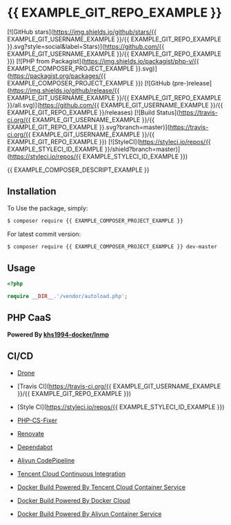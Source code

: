 # {{ EXAMPLE_GIT_REPO_EXAMPLE }}

[![GitHub stars](https://img.shields.io/github/stars/{{ EXAMPLE_GIT_USERNAME_EXAMPLE }}/{{ EXAMPLE_GIT_REPO_EXAMPLE }}.svg?style=social&label=Stars)](https://github.com/{{ EXAMPLE_GIT_USERNAME_EXAMPLE }}/{{ EXAMPLE_GIT_REPO_EXAMPLE }}) [![PHP from Packagist](https://img.shields.io/packagist/php-v/{{ EXAMPLE_COMPOSER_PROJECT_EXAMPLE }}.svg)](https://packagist.org/packages/{{ EXAMPLE_COMPOSER_PROJECT_EXAMPLE }}) [![GitHub (pre-)release](https://img.shields.io/github/release/{{ EXAMPLE_GIT_USERNAME_EXAMPLE }}/{{ EXAMPLE_GIT_REPO_EXAMPLE }}/all.svg)](https://github.com/{{ EXAMPLE_GIT_USERNAME_EXAMPLE }}/{{ EXAMPLE_GIT_REPO_EXAMPLE }}/releases) [![Build Status](https://travis-ci.org/{{ EXAMPLE_GIT_USERNAME_EXAMPLE }}/{{ EXAMPLE_GIT_REPO_EXAMPLE }}.svg?branch=master)](https://travis-ci.org/{{ EXAMPLE_GIT_USERNAME_EXAMPLE }}/{{ EXAMPLE_GIT_REPO_EXAMPLE }}) [![StyleCI](https://styleci.io/repos/{{ EXAMPLE_STYLECI_ID_EXAMPLE }}/shield?branch=master)](https://styleci.io/repos/{{ EXAMPLE_STYLECI_ID_EXAMPLE }})

{{ EXAMPLE_COMPOSER_DESCRIPT_EXAMPLE }}

## Installation

To Use the package, simply:

```bash
$ composer require {{ EXAMPLE_COMPOSER_PROJECT_EXAMPLE }}
```

For latest commit version:

```bash
$ composer require {{ EXAMPLE_COMPOSER_PROJECT_EXAMPLE }} dev-master
```

## Usage

```php
<?php

require __DIR__.'/vendor/autoload.php';

```

## PHP CaaS

**Powered By [khs1994-docker/lnmp](https://github.com/khs1994-docker/lnmp)**

## CI/CD

* [Drone](https://www.khs1994.com/categories/CI/Drone/)

* [Travis CI](https://travis-ci.org/{{ EXAMPLE_GIT_USERNAME_EXAMPLE }}/{{ EXAMPLE_GIT_REPO_EXAMPLE }})

* [Style CI](https://styleci.io/repos/{{ EXAMPLE_STYLECI_ID_EXAMPLE }})

* [PHP-CS-Fixer](https://github.com/FriendsOfPHP/PHP-CS-Fixer)

* [Renovate](https://github.com/marketplace/renovate)

* [Dependabot](https://github.com/marketplace/dependabot)

* [Aliyun CodePipeline](https://www.aliyun.com/product/codepipeline)

* [Tencent Cloud Continuous Integration](https://cloud.tencent.com/product/cci)

* [Docker Build Powered By Tencent Cloud Container Service](https://cloud.tencent.com/product/ccs)

* [Docker Build Powered By Docker Cloud](https://cloud.docker.com)

* [Docker Build Powered By Aliyun Container Service](https://www.aliyun.com/product/containerservice)
